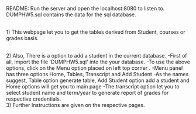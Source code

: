 README: Run the server and open the localhost:8080 to listen to.
DUMPHW5.sql contains the data for the sql database.

<br/>1)  This webpage let you to get the tables derived from Student, courses
    or grades basis.

<br/>2)  Also, There is a option to add a student in the current database.
    -First of all, import the file 'DUMPHW5.sql' into the your database.
    -To use the above options, click on the Menu option placed on left
    top corner . -Menu panel has three options Home, Tables, Transcript
    and Add Student -As the names suggest, Table option generate table,
    Add Student option add a student and Home options will get you to
    main page -The transcript option let you to select student name and
    term/year to generate report of grades for respective credentials.
<br/>3)  Further Instructions are given on the respective pages.



